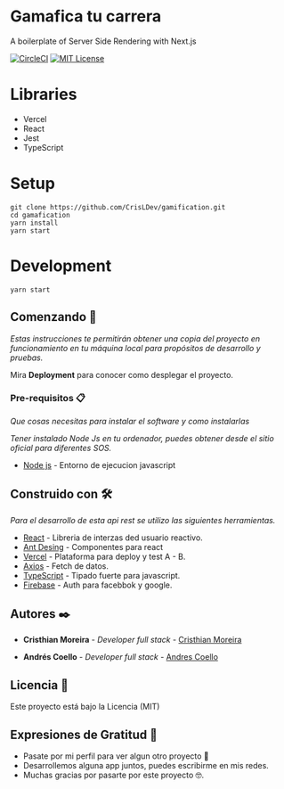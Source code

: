 # Gamafica tu carrera

A boilerplate of Server Side Rendering with Next.js

[![CircleCI](https://circleci.com/gh/locol23/next-redux-typescript-starter/tree/master.svg?style=svg)](https://circleci.com/gh/locol23/next-redux-typescript-starter/tree/master)
[![MIT License](http://img.shields.io/badge/license-MIT-blue.svg?style=flat)](LICENSE)

# Libraries

- Vercel
- React
- Jest
- TypeScript

# Setup

```
git clone https://github.com/CrisLDev/gamification.git
cd gamafication
yarn install
yarn start
```

# Development

```
yarn start
```

## Comenzando 🚀

_Estas instrucciones te permitirán obtener una copia del proyecto en funcionamiento en tu máquina local para propósitos de desarrollo y pruebas._

Mira **Deployment** para conocer como desplegar el proyecto.

### Pre-requisitos 📋

_Que cosas necesitas para instalar el software y como instalarlas_

_Tener instalado Node Js en tu ordenador, puedes obtener desde el sitio oficial para diferentes SOS._

- [Node js](https://nodejs.org/es/) - Entorno de ejecucion javascript

## Construido con 🛠️

_Para el desarrollo de esta api rest se utilizo las siguientes herramientas._

- [React](https://es.reactjs.org/) - Libreria de interzas ded usuario reactivo.
- [Ant Desing](https://ant.design/components/grid/) - Componentes para react
- [Vercel](https://vercel.com/) - Plataforma para deploy y test A - B.
- [Axios](https://github.com/axios/axios) - Fetch de datos.
- [TypeScript](https://www.typescriptlang.org/) - Tipado fuerte para javascript.
- [Firebase](https://firebase.google.com/?hl=es) - Auth para facebbok y google.

## Autores ✒️

- **Cristhian Moreira** - _Developer full stack_ - [Cristhian Moreira](https://www.facebook.com/cristian.moreirapazmino.58)

- **Andrés Coello** - _Developer full stack_ - [Andres Coello](https://www.instagram.com/coellogoyes/)

## Licencia 📄

Este proyecto está bajo la Licencia (MIT)

## Expresiones de Gratitud 🎁

- Pasate por mi perfil para ver algun otro proyecto 📢
- Desarrollemos alguna app juntos, puedes escribirme en mis redes.
- Muchas gracias por pasarte por este proyecto 🤓.

